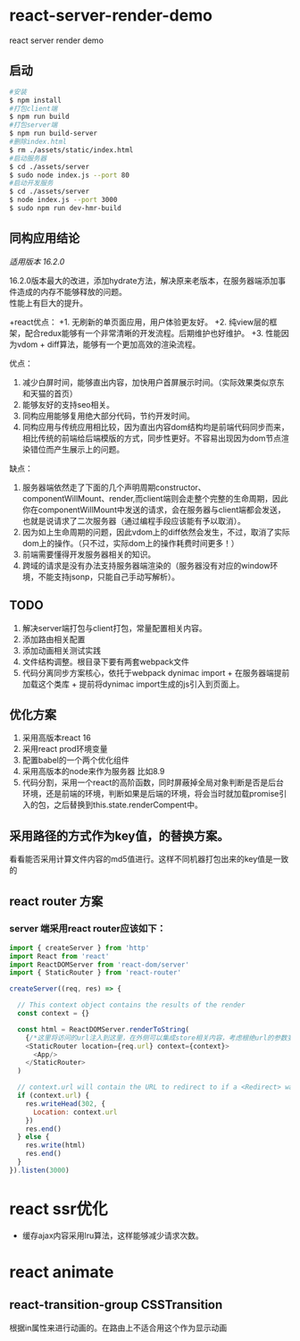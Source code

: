 # react-server-render-demo
react server render demo

## 启动
```bash
#安装
$ npm install
#打包client端
$ npm run build
#打包server端
$ npm run build-server
#删除index.html
$ rm ./assets/static/index.html
#启动服务器
$ cd ./assets/server
$ sudo node index.js --port 80
#启动开发服务
$ cd ./assets/server
$ node index.js --port 3000
$ sudo npm run dev-hmr-build
```

## 同构应用结论

*适用版本 16.2.0*

16.2.0版本最大的改进，添加hydrate方法，解决原来老版本，在服务器端添加事件造成的内存不能够释放的问题。   
性能上有巨大的提升。

+react优点：
+1. 无刷新的单页面应用，用户体验更友好。
+2. 纯view层的框架，配合redux能够有一个非常清晰的开发流程。后期维护也好维护。
+3. 性能因为vdom + diff算法，能够有一个更加高效的渲染流程。

优点：
1. 减少白屏时间，能够直出内容，加快用户首屏展示时间。（实际效果类似京东和天猫的首页）
2. 能够友好的支持seo相关。
3. 同构应用能够复用绝大部分代码，节约开发时间。
4. 同构应用与传统应用相比较，因为直出内容dom结构均是前端代码同步而来，相比传统的前端给后端模版的方式，同步性更好。不容易出现因为dom节点渲染错位而产生展示上的问题。

缺点：
1. 服务器端依然走了下面的几个声明周期constructor、componentWillMount、render,而client端则会走整个完整的生命周期，因此你在componentWillMount中发送的请求，会在服务器与client端都会发送，也就是说请求了二次服务器（通过编程手段应该能有予以取消）。
2. 因为如上生命周期的问题，因此vdom上的diff依然会发生，不过，取消了实际dom上的操作。（只不过，实际dom上的操作耗费时间更多！）
3. 前端需要懂得开发服务器相关的知识。
4. 跨域的请求是没有办法支持服务器端渲染的（服务器没有对应的window环境，不能支持jsonp，只能自己手动写解析）。


## TODO
1. 解决server端打包与client打包，常量配置相关内容。
2. 添加路由相关配置
3. 添加动画相关测试实践
4. 文件结构调整。根目录下要有两套webpack文件
5. 代码分离同步方案核心，依托于webpack dynimac import + 在服务器端提前加载这个类库 + 提前将dynimac import生成的js引入到页面上。
## 优化方案
1. 采用高版本react 16
2. 采用react prod环境变量
3. 配置babel的一个两个优化组件
4. 采用高版本的node来作为服务器 比如8.9
5. 代码分割，采用一个react的高阶函数，同时屏蔽掉全局对象判断是否是后台环境，还是前端的环境，判断如果是后端的环境，将会当时就加载promise引入的包，之后替换到this.state.renderCompent中。

## 采用路径的方式作为key值，的替换方案。
看看能否采用计算文件内容的md5值进行。这样不同机器打包出来的key值是一致的

## react router 方案
### server 端采用react router应该如下：
```javascript
import { createServer } from 'http'
import React from 'react'
import ReactDOMServer from 'react-dom/server'
import { StaticRouter } from 'react-router'

createServer((req, res) => {

  // This context object contains the results of the render
  const context = {}

  const html = ReactDOMServer.renderToString(
    {/*这里将访问的url注入到这里，在外侧可以集成store相关内容，考虑根绝url的参数变换，更换组件的状态，可能都需要写在componentDidMount这个回调上面了，因为，写在这个生命周期之前，可能会产生不同的问题，这里的renderToString方法是一个同步的方法*/}
    <StaticRouter location={req.url} context={context}>
      <App/>
    </StaticRouter>
  )

  // context.url will contain the URL to redirect to if a <Redirect> was used
  if (context.url) {
    res.writeHead(302, {
      Location: context.url
    })
    res.end()
  } else {
    res.write(html)
    res.end()
  }
}).listen(3000)

```


# react ssr优化
* 缓存ajax内容采用lru算法，这样能够减少请求次数。

# react animate
## react-transition-group CSSTransition
根据in属性来进行动画的。在路由上不适合用这个作为显示动画
